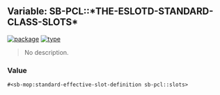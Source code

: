 ## Variable: SB-PCL::\*THE-ESLOTD-STANDARD-CLASS-SLOTS\*
[![package](https://img.shields.io/badge/Package-SB--PCL-5f9ea0.svg?style=social&colorA=999999)](../) [![type](https://img.shields.io/badge/Type-Variable-5f9ea0.svg?style=social&colorA=999999)](../#variable) 

> No description.

### Value
```cl
#<sb-mop:standard-effective-slot-definition sb-pcl::slots>
```
